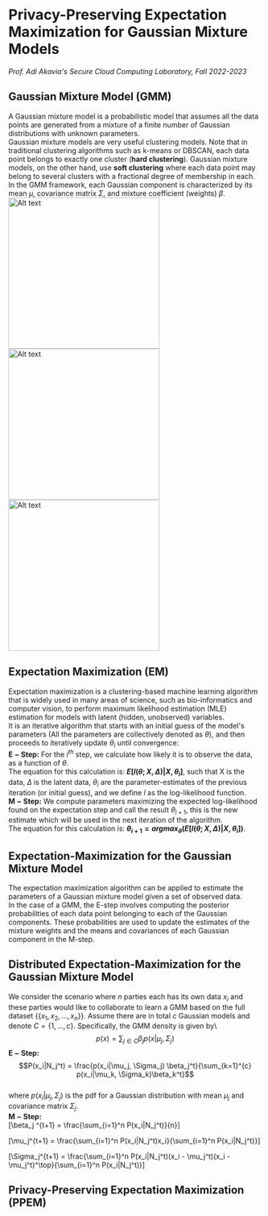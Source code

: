 # Privacy-Preserving Expectation Maximization for Gaussian Mixture Models  
*Prof. Adi Akavia's Secure Cloud Computing Laboratory, Fall 2022-2023*

## Gaussian Mixture Model (GMM) 
A Gaussian mixture model is a probabilistic model that assumes all the data points are generated from a mixture of a finite number of Gaussian distributions with unknown parameters.  
Gaussian mixture models are very useful clustering models. Note that in traditional clustering algorithms such as k-means or DBSCAN, each data point belongs to exactly one cluster (**hard clustering**). Gaussian mixture models, on the other hand, use **soft clustering** where each data point may belong to several clusters with a fractional degree of membership in each.  
In the GMM framework, each Gaussian component is characterized by its mean $\mu$, covariance matrix $\Sigma$, and mixture coefficient (weights) $\beta$.  
<img src="https://user-images.githubusercontent.com/100927079/220479823-2a37ddcf-bf37-40e5-af98-a3d6da368320.png" alt="Alt text" style="width:300px;height:300px;"> 
<img src="https://user-images.githubusercontent.com/100927079/220480649-b9bf4a5e-34b3-4ef8-bcb1-8db540f01e33.png" alt="Alt text" style="width:300px;height:300px;"> 
<img src="https://user-images.githubusercontent.com/100927079/220480758-d2949090-f2ae-42c7-8ae4-a7cace12a9ef.png" alt="Alt text" style="width:300px;height:300px;">  
  
## Expectation Maximization (EM)  
Expectation maximization is a clustering-based machine learning algorithm that is widely used in many areas of science, such as bio-informatics and computer vision, to perform maximum likelihood estimation (MLE) estimation for models with latent (hidden, unobserved) variables.  
It is an iterative algorithm that starts with an initial guess of the model's parameters (All the parameters are collectively denoted as $\theta$), and then proceeds to iteratively update $\theta_i$ until convergence:  
$\boldsymbol{E-Step:}$ For the $i^{th}$ step, we calculate how likely it is to observe the data, as a function of $\theta$.  
The equation for this calculation is: **$E[l(\theta; X, \Delta )|X, \theta_i]$**, such that X is the data, $\Delta$ is the latent data, $\theta_i$ are the parameter-estimates of the previous iteration (or initial guess), and we define $l$ as the log-likelihood function.  
$\boldsymbol{M-Step:}$ We compute parameters maximizing the expected log-likelihood found on the expectation step and call the result $\theta_{i+1}$, this is the new estimate which will be used in the next iteration of the algorithm.  
The equation for this calculation is: **$\theta_{i+1}=argmax_\theta(E[l(\theta; X, \Delta )|X, \theta_i])$**.  
  
## Expectation-Maximization for the Gaussian Mixture Model  
The expectation maximization algorithm can be applied to estimate the parameters of a Gaussian mixture model given a set of observed data.  
In the case of a GMM, the E-step involves computing the posterior probabilities of each data point belonging to each of the Gaussian components. These probabilities are used to update the estimates of the mixture weights and the means and covariances of each Gaussian component in the M-step.  
  
## Distributed Expectation-Maximization for the Gaussian Mixture Model  
We consider the scenario where $n$ parties each has its own data $x_i$ and these parties would like to collaborate to learn a GMM based on the full dataset {$\{x_1, x_2, ..., x_n\}$}. Assume there are in total $c$ Gaussian models and denote $C = \{1, ..., c\}$. Specifically, the GMM density is given by\\
$$
p(x)=\sum_{j \in C} \beta_j p(x| \mu_j, \Sigma_j)
$$
$\boldsymbol{E-Step:}$ $$P(x_i|N_j^t) = \frac{p(x_i|\mu_j, \Sigma_j) \beta_j^t}{\sum_{k=1}^{c} p(x_i|\mu_k, \Sigma_k)\beta_k^t}$$  
where $p(x_i|\mu_j, \Sigma_j)$ is the pdf for a Gaussian distribution with mean $\mu_j$ and covariance matrix $\Sigma_j$.  
$\boldsymbol{M-Step:}$  
\[\beta_j ^{t+1} = \frac{\sum_{i=1}^n P(x_i|N_j^t)}{n}\]  
  
\[\mu_j^{t+1} = \frac{\sum_{i=1}^n P(x_i|N_j^t)x_i}{\sum_{i=1}^n P(x_i|N_j^t)}\]  
  
\[\Sigma_j^{t+1} = \frac{\sum_{i=1}^n P(x_i|N_j^t)(x_i - \mu_j^t)(x_i - \mu_j^t)^\top}{\sum_{i=1}^n P(x_i|N_j^t)}\]  
  
## Privacy-Preserving Expectation Maximization (PPEM)
  









